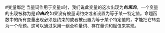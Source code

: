 #变量绑定
    当量词作用于变量x时，我们说此变量的这次出现为***约束的***。一个变量的出现被称为是***自由的***,如果没有被量词约束或者设置为等于某一特定值。命题函数中的所有变量出现必须是约束的或者被设置为等于某个特定值的，才能把它转变为一个命题。这可以通过采用一组全称量词、存在量词和赋值来实现。